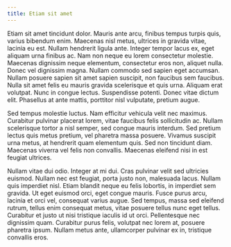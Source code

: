 ```yaml
---
title: Etiam sit amet
---
```


Etiam sit amet tincidunt dolor. Mauris ante arcu, finibus tempus turpis quis, varius bibendum enim. Maecenas nisl metus, ultrices in gravida vitae, lacinia eu est. Nullam hendrerit ligula ante. Integer tempor lacus ex, eget aliquam urna finibus ac. Nam non neque eu lorem consectetur molestie. Maecenas dignissim neque elementum, consectetur eros non, aliquet nulla. Donec vel dignissim magna. Nullam commodo sed sapien eget accumsan. Nullam posuere sapien sit amet sapien suscipit, non faucibus sem faucibus. Nulla sit amet felis eu mauris gravida scelerisque et quis urna. Aliquam erat volutpat. Nunc in congue lectus. Suspendisse potenti. Donec vitae dictum elit. Phasellus at ante mattis, porttitor nisl vulputate, pretium augue.

Sed tempus molestie luctus. Nam efficitur vehicula velit nec maximus. Curabitur pulvinar placerat lorem, vitae faucibus felis sollicitudin ac. Nullam scelerisque tortor a nisl semper, sed congue mauris interdum. Sed pretium lectus quis metus pretium, vel pharetra massa posuere. Vivamus suscipit urna metus, at hendrerit quam elementum quis. Sed non tincidunt diam. Maecenas viverra vel felis non convallis. Maecenas eleifend nisi in est feugiat ultrices.

Nullam vitae dui odio. Integer at mi dui. Cras pulvinar velit sed ultricies euismod. Nullam nec est feugiat, porta justo non, malesuada lacus. Nullam quis imperdiet nisl. Etiam blandit neque eu felis lobortis, in imperdiet sem gravida. Ut eget euismod orci, eget congue mauris. Fusce purus arcu, lacinia et orci vel, consequat varius augue. Sed tempus, massa sed eleifend rutrum, tellus enim consequat metus, vitae posuere tellus nunc eget tellus. Curabitur et justo ut nisi tristique iaculis id ut orci. Pellentesque nec dignissim quam. Curabitur purus felis, volutpat nec lorem at, posuere pharetra ipsum. Nullam metus ante, ullamcorper pulvinar ex in, tristique convallis eros.
